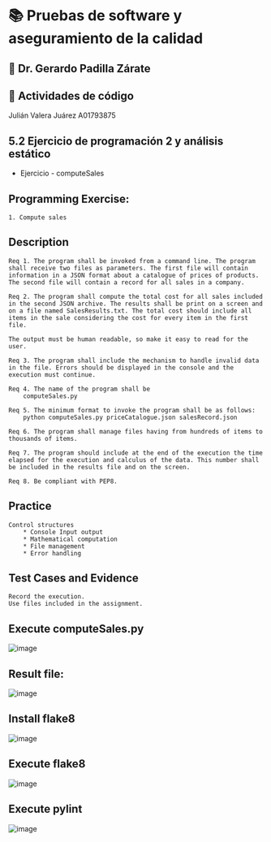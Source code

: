 # 📚 Pruebas de software y aseguramiento de la calidad

## 📘 Dr. Gerardo Padilla Zárate
 
## 📙 Actividades de código

Julián Valera Juárez
A01793875

 
## 5.2 Ejercicio de programación 2 y análisis estático
  
  *   Ejercicio - computeSales


## Programming Exercise:
	1. Compute sales
	
## Description
	Req 1. The program shall be invoked from a command line. The program shall receive two files as parameters. The first file will contain information in a JSON format about a catalogue of prices of products. The second file will contain a record for all sales in a company.
	
	Req 2. The program shall compute the total cost for all sales included in the second JSON archive. The results shall be print on a screen and on a file named SalesResults.txt. The total cost should include all items in the sale considering the cost for every item in the first file.
	
	The output must be human readable, so make it easy to read for the user.
	
	Req 3. The program shall include the mechanism to handle invalid data in the file. Errors should be displayed in the console and the execution must continue.
	
	Req 4. The name of the program shall be
		computeSales.py
	
	Req 5. The minimum format to invoke the program shall be as follows:
		python computeSales.py priceCatalogue.json salesRecord.json
	
	Req 6. The program shall manage files having from hundreds of items to thousands of items.
	
	Req 7. The program should include at the end of the execution the time elapsed for the execution and calculus of the data. This number shall be included in the results file and on the screen.
	
	Req 8. Be compliant with PEP8.
	
## Practice	

	Control structures
		* Console Input output
		* Mathematical computation
		* File management
		* Error handling
		
## Test Cases and Evidence
	Record the execution.
	Use files included in the assignment.

## Execute computeSales.py
![image](https://github.com/juli4nvj/pruebas_de_software/assets/104632603/d58e61b9-724e-497e-aeaa-52266475a2ff)

## Result file:
![image](https://github.com/juli4nvj/pruebas_de_software/assets/104632603/34f46eb7-98a9-4610-a197-b5c2a93760d8)


## Install flake8

![image](https://github.com/juli4nvj/pruebas_de_software/assets/104632603/93e384dd-8256-4559-aad4-5d5f3aaf5437)

## Execute flake8

![image](https://github.com/juli4nvj/pruebas_de_software/assets/104632603/9e876337-9395-4ade-b9b6-34d5bae75426)

## Execute pylint
![image](https://github.com/juli4nvj/pruebas_de_software/assets/104632603/48fdac4c-d867-4ee3-8fb3-069c020b2a12)







		
